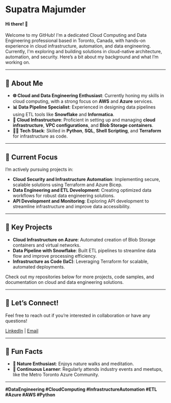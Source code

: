 # Supatra Majumder
#### Hi there! 👋 

Welcome to my GitHub! I'm a dedicated Cloud Computing and Data Engineering professional based in Toronto, Canada, with hands-on experience in cloud infrastructure, automation, and data engineering. Currently, I'm exploring and building solutions in cloud-native architecture, automation, and security. Here’s a bit about my background and what I’m working on.

---

## 🔹 About Me
- **🌐 Cloud and Data Engineering Enthusiast**: Currently honing my skills in cloud computing, with a strong focus on **AWS** and **Azure** services.
- **📊 Data Pipeline Specialist**: Experienced in designing data pipelines using ETL tools like **Snowflake** and **Informatica**.
- **🚀 Cloud Infrastructure**: Proficient in setting up and managing **cloud infrastructure**, **VPC configurations**, and **Blob Storage containers**.
- **👷‍♀️ Tech Stack**: Skilled in **Python**, **SQL**, **Shell Scripting**, and **Terraform** for infrastructure as code.

---

## 🔹 Current Focus
I’m actively pursuing projects in:
- **Cloud Security and Infrastructure Automation**: Implementing secure, scalable solutions using Terraform and Azure Bicep.
- **Data Engineering and ETL Development**: Creating optimized data workflows for robust data engineering solutions.
- **API Development and Monitoring**: Exploring API development to streamline infrastructure and improve data accessibility.

---

## 🔹 Key Projects
- **Cloud Infrastructure on Azure**: Automated creation of Blob Storage containers and virtual networks.
- **Data Pipeline with Snowflake**: Built ETL pipelines to streamline data flow and improve processing efficiency.
- **Infrastructure as Code (IaC)**: Leveraging Terraform for scalable, automated deployments.

Check out my repositories below for more projects, code samples, and documentation on cloud and data engineering solutions. 

---

## 🔹 Let’s Connect!
Feel free to reach out if you’re interested in collaboration or have any questions!

[LinkedIn](https://www.linkedin.com/in/supatra-majumder) | [Email](mailto:majumder.supatra@gmail.com)

---

## 🔹 Fun Facts
- **🌿 Nature Enthusiast**: Enjoys nature walks and meditation.
- **🌟 Continuous Learner**: Regularly attends industry events and meetups, like the Metro Toronto Azure Community.

---

**#DataEngineering #CloudComputing #InfrastructureAutomation #ETL #Azure #AWS #Python**
